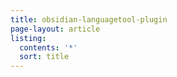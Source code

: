 ```yaml
---
title: obsidian-languagetool-plugin
page-layout: article
listing:
  contents: '*'
  sort: title
---
```


